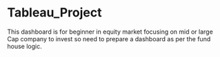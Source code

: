 # Tableau_Project
This dashboard is for beginner in equity market focusing on mid or large Cap company to invest so need
to prepare a dashboard as per the fund house logic.
